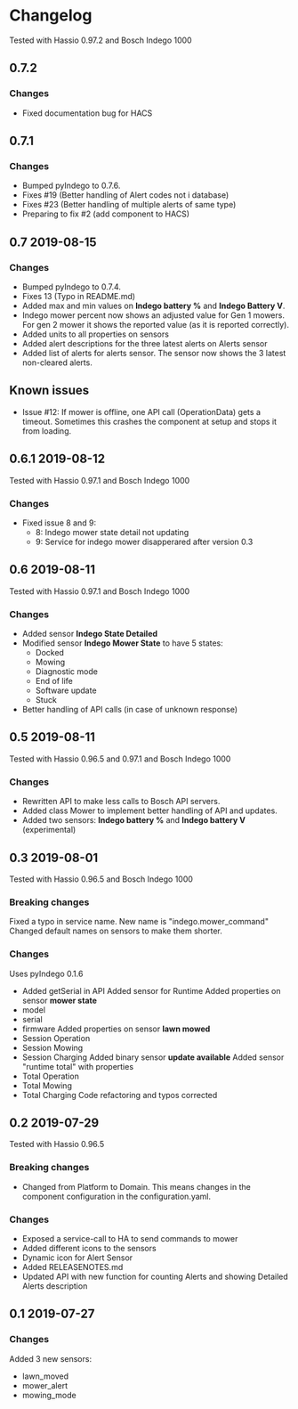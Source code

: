 # Changelog
Tested with Hassio 0.97.2 and Bosch Indego 1000

## 0.7.2

### Changes
- Fixed documentation bug for HACS

## 0.7.1

### Changes
- Bumped pyIndego to 0.7.6.
- Fixes #19 (Better handling of Alert codes not i database)
- Fixes #23 (Better handling of multiple alerts of same type)
- Preparing to fix #2 (add component to HACS)

## 0.7 2019-08-15

### Changes
- Bumped pyIndego to 0.7.4.
- Fixes 13 (Typo in README.md)
- Added max and min values on **Indego battery %** and **Indego Battery V**.
- Indego mower percent now shows an adjusted value for Gen 1 mowers. For gen 2 mower it shows the reported value (as it is reported correctly).
- Added units to all properties on sensors
- Added alert descriptions for the three latest alerts on Alerts sensor
- Added list of alerts for alerts sensor. The sensor now shows the 3 latest non-cleared alerts.

## Known issues
- Issue #12: If mower is offline, one API call (OperationData) gets a timeout. Sometimes this crashes the component at setup and stops it from loading.

## 0.6.1 2019-08-12
Tested with Hassio 0.97.1 and Bosch Indego 1000

### Changes
- Fixed issue 8 and 9:
    - 8: Indego mower state detail not updating
    - 9: Service for indego mower disapperared after version 0.3
    
## 0.6 2019-08-11
Tested with Hassio 0.97.1 and Bosch Indego 1000

### Changes
- Added sensor **Indego State Detailed**
- Modified sensor **Indego Mower State** to have 5 states:
    - Docked
    - Mowing
    - Diagnostic mode
    - End of life
    - Software update
    - Stuck
- Better handling of API calls (in case of unknown response)

## 0.5 2019-08-11
Tested with Hassio 0.96.5 and 0.97.1 and Bosch Indego 1000

### Changes
- Rewritten API to make less calls to Bosch API servers.
- Added class Mower to implement better handling of API and updates.
- Added two sensors: **Indego battery %** and **Indego battery V** (experimental)

## 0.3 2019-08-01
Tested with Hassio 0.96.5 and Bosch Indego 1000

### Breaking changes
Fixed a typo in service name. New name is "indego.mower_command"
Changed default names on sensors to make them shorter.

### Changes
Uses pyIndego 0.1.6
- Added getSerial in API
Added sensor for Runtime
Added properties on sensor **mower state**
- model
- serial
- firmware 
Added properties on sensor **lawn mowed**
- Session Operation
- Session Mowing
- Session Charging
Added binary sensor **update available**
Added sensor "runtime total" with properties
- Total Operation
- Total Mowing
- Total Charging 
Code refactoring and typos corrected

## 0.2 2019-07-29
Tested with Hassio 0.96.5

### Breaking changes
- Changed from Platform to Domain. This means changes in the component configuration in the configuration.yaml.

### Changes

- Exposed a service-call to HA to send commands to mower
- Added different icons to the sensors
- Dynamic icon for Alert Sensor
- Added RELEASENOTES.md
- Updated API with new function for counting Alerts and showing Detailed Alerts description

## 0.1 2019-07-27

### Changes
Added 3 new sensors:
- lawn_moved
- mower_alert
- mowing_mode
